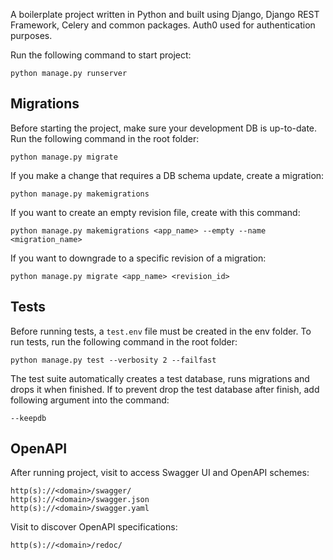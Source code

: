 A boilerplate project written in Python and built using Django, Django REST Framework, Celery and common packages.
Auth0 used for authentication purposes.

Run the following command to start project:
    
    python manage.py runserver

## Migrations
Before starting the project, make sure your development DB is up-to-date. 
Run the following command in the root folder:

    python manage.py migrate

If you make a change that requires a DB schema update, create a migration:

    python manage.py makemigrations

If you want to create an empty revision file, create with this command:

    python manage.py makemigrations <app_name> --empty --name <migration_name>

If you want to downgrade to a specific revision of a migration:

    python manage.py migrate <app_name> <revision_id>

## Tests
Before running tests, a `test.env` file must be created in the env folder.
To run tests, run the following command in the root folder:
    
    python manage.py test --verbosity 2 --failfast

The test suite automatically creates a test database, runs migrations and drops it when finished.
If to prevent drop the test database after finish, add following argument into the command:

    --keepdb

## OpenAPI
After running project, visit to access Swagger UI and OpenAPI schemes:

    http(s)://<domain>/swagger/
    http(s)://<domain>/swagger.json
    http(s)://<domain>/swagger.yaml

Visit to discover OpenAPI specifications:

    http(s)://<domain>/redoc/
